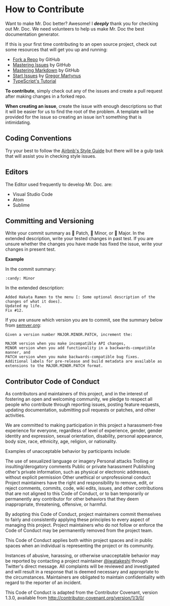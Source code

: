 # How to Contribute

Want to make Mr. Doc better? Awesome! I _**deeply**_ thank you for checking out Mr. Doc. We need volunteers to help us make Mr. Doc the best documentation generator.

If this is your first time contributing to an open source project, check out some resources that will get you up and running:

* [Fork a Repo](https://help.github.com/articles/fork-a-repo/) by GitHub
* [Mastering Issues](https://guides.github.com/features/issues/) by GitHub
* [Mastering Markdown](https://guides.github.com/features/mastering-markdown/) by GitHub
* [Start Issues](http://hood.ie/blog/starter-issues.html) by [Gregor Martynus](https://github.com/gr2m)
* [TypeScript's Tutorial](http://www.typescriptlang.org/Tutorial)

**To contribute**, simply check out any of the issues and create a pull request after making changes in a forked repo.

**When creating an issue**, create the issue with enough descriptions so that it will be easier for us to find the root of the problem. A template will be provided for the issue so creating an issue isn't something that is intimidating.

## Coding Conventions

Try your best to follow the [Airbnb's Style Guide](https://github.com/airbnb/javascript) but there will be a gulp task that will assist you in checking style issues.

## Editors

The Editor used frequently to develop Mr. Doc. are:

* Visual Studio Code
* Atom
* Sublime

## Committing and Versioning

Write your commit summary as :strawberry: Patch, :candy: Minor, or :cake: Major. In the extended description, write your tested changes in past test. If you are unsure whether the changes you have made has fixed the issue, write your changes in present test.

**Example**

In the commit summary:
```
:candy: Minor
```
In the extended description:
```
Added Hakata Ramen to the menu [: Some optional description of the changes of what it does].
Updated my life.
Fix #12.
```

If you are unsure which version you are to commit, see the summary below from [semver.org](https://semver.org):

```
Given a version number MAJOR.MINOR.PATCH, increment the:

MAJOR version when you make incompatible API changes,
MINOR version when you add functionality in a backwards-compatible manner, and
PATCH version when you make backwards-compatible bug fixes.
Additional labels for pre-release and build metadata are available as extensions to the MAJOR.MINOR.PATCH format.
```

## Contributor Code of Conduct

As contributors and maintainers of this project, and in the interest of fostering an open and welcoming community, we pledge to respect all people who contribute through reporting issues, posting feature requests, updating documentation, submitting pull requests or patches, and other activities.

We are committed to making participation in this project a harassment-free experience for everyone, regardless of level of experience, gender, gender identity and expression, sexual orientation, disability, personal appearance, body size, race, ethnicity, age, religion, or nationality.

Examples of unacceptable behavior by participants include:

The use of sexualized language or imagery
Personal attacks
Trolling or insulting/derogatory comments
Public or private harassment
Publishing other's private information, such as physical or electronic addresses, without explicit permission
Other unethical or unprofessional conduct
Project maintainers have the right and responsibility to remove, edit, or reject comments, commits, code, wiki edits, issues, and other contributions that are not aligned to this Code of Conduct, or to ban temporarily or permanently any contributor for other behaviors that they deem inappropriate, threatening, offensive, or harmful.

By adopting this Code of Conduct, project maintainers commit themselves to fairly and consistently applying these principles to every aspect of managing this project. Project maintainers who do not follow or enforce the Code of Conduct may be permanently removed from the project team.

This Code of Conduct applies both within project spaces and in public spaces when an individual is representing the project or its community.

Instances of abusive, harassing, or otherwise unacceptable behavior may be reported by contacting a project maintainer [@iwatakeshi](https://twitter.com/iwatakeshi) through Twitter's direct message. All complaints will be reviewed and investigated and will result in a response that is deemed necessary and appropriate to the circumstances. Maintainers are obligated to maintain confidentiality with regard to the reporter of an incident.

This Code of Conduct is adapted from the Contributor Covenant, version 1.3.0, available from http://contributor-covenant.org/version/1/3/0/